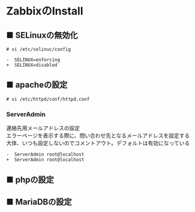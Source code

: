 # ZabbixのInstall
## ■ SELinuxの無効化
```
# vi /etc/selinuc/config
```
```
-  SELINUX=enforcing
+  SELINUX=disabled
```
## ■ apacheの設定
```
# vi /etc/httpd/conf/httpd.conf
```
### ServerAdmin
連絡先用メールアドレスの設定  
エラーページを表示する際に、問い合わせ先となるメールアドレスを設定する  
大体、いつも設定しないのでコメントアウト。デフォルトは有効になっている
```
-  ServerAdmin root@localhost
+  ServerAdmin root@localhost
```
## ■ phpの設定
## ■ MariaDBの設定
